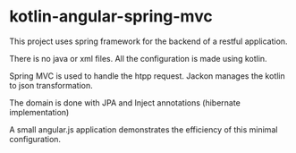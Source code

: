 kotlin-angular-spring-mvc
=========================

This project uses spring framework for the backend of a restful application.

There is no java or xml files. All the configuration is made using kotlin.

Spring MVC is used to handle the htpp request. Jackon manages the kotlin to json
transformation.

The domain is done with JPA and Inject annotations (hibernate implementation)

A small angular.js application demonstrates the efficiency of this minimal
 configuration.